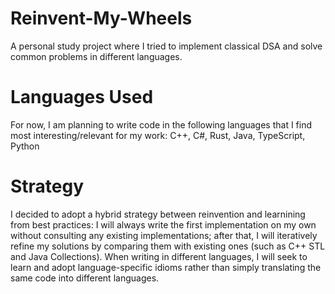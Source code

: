 # Reinvent-My-Wheels
A personal study project where I tried to implement classical DSA and solve common problems in different languages.

# Languages Used
For now, I am planning to write code in the following languages that I find most interesting/relevant for my work:
C++, C#, Rust, Java, TypeScript, Python

# Strategy
I decided to adopt a hybrid strategy between reinvention and learnining from best practices: I will always write the first implementation on my own without consulting any existing implementations; after that, I will iteratively refine my solutions by comparing them with existing ones (such as C++ STL and Java Collections). When writing in different languages, I will seek to learn and adopt language-specific idioms rather than simply translating the same code into different languages.

